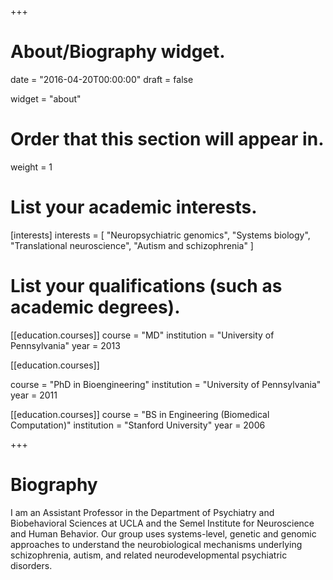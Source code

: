 +++
# About/Biography widget.

date = "2016-04-20T00:00:00"
draft = false

widget = "about"

# Order that this section will appear in.
weight = 1

# List your academic interests.
[interests]
  interests = [
    "Neuropsychiatric genomics",
    "Systems biology",
    "Translational neuroscience",
    "Autism and schizophrenia"
  ]

# List your qualifications (such as academic degrees).
[[education.courses]]
  course = "MD"
  institution = "University of Pennsylvania"
  year = 2013

[[education.courses]]

  course = "PhD in Bioengineering"
  institution = "University of Pennsylvania"
  year = 2011

[[education.courses]]
  course = "BS in Engineering (Biomedical Computation)"
  institution = "Stanford University"
  year = 2006

+++

# Biography

I am an Assistant Professor in the Department of Psychiatry and Biobehavioral Sciences at UCLA and the Semel Institute for Neuroscience and Human Behavior. Our group uses systems-level, genetic and genomic approaches to understand the neurobiological mechanisms underlying schizophrenia, autism, and related neurodevelopmental psychiatric disorders. 
